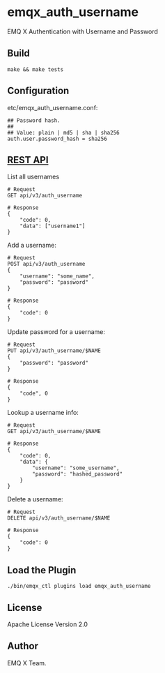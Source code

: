 emqx_auth_username
==================

EMQ X Authentication with Username and Password

Build
-----

```
make && make tests
```

Configuration
-------------

etc/emqx_auth_username.conf:

```
## Password hash.
##
## Value: plain | md5 | sha | sha256 
auth.user.password_hash = sha256
```

[REST API](https://developer.emqx.io/docs/emq/v3/en/rest.html)
------------

List all usernames
```
# Request
GET api/v3/auth_username

# Response
{
    "code": 0,
    "data": ["username1"]
}
```

Add a username:
```
# Request
POST api/v3/auth_username
{
    "username": "some_name",
    "password": "password"
}

# Response
{
    "code": 0
}
```

Update password for a username:
```
# Request
PUT api/v3/auth_username/$NAME
{
    "password": "password"
}

# Response
{
    "code", 0
}
```

Lookup a username info:
```
# Request
GET api/v3/auth_username/$NAME

# Response
{
    "code": 0,
    "data": {
        "username": "some_username",
        "password": "hashed_password"
    }
}
```

Delete a username:
```
# Request
DELETE api/v3/auth_username/$NAME

# Response
{
    "code": 0
}
```

Load the Plugin
---------------

```
./bin/emqx_ctl plugins load emqx_auth_username
```

License
-------

Apache License Version 2.0

Author
------

EMQ X Team.

